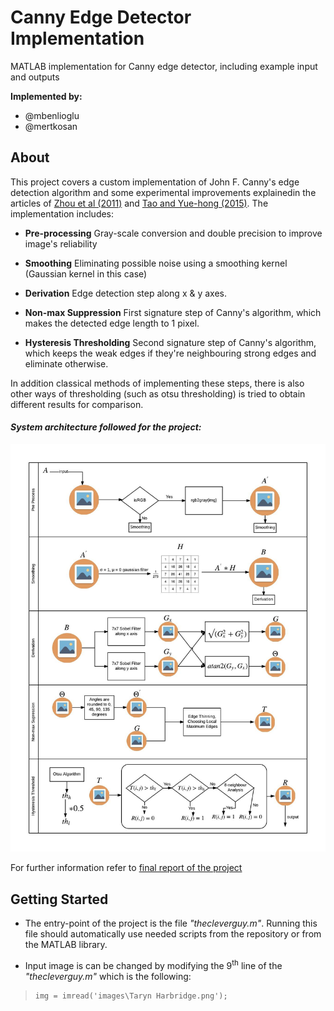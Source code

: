 # Canny Edge Detector Implementation

MATLAB implementation for Canny edge detector, including example input and outputs

**Implemented by:**

* @mbenlioglu
* @mertkosan

## About

This project covers a custom implementation of John F. Canny's edge detection algorithm and some experimental improvements
explainedin the articles of [Zhou et al (2011)](/docs/articles/An_Improved_Canny_Algorithm_for_Edge_Detection.pdf) and
[Tao and Yue-hong (2015)](/docs/articles/Improvement_and_Implementation_for_Canny_Edge_Detection.pdf). The implementation includes:

* **Pre-processing**
    Gray-scale conversion and double precision to improve image's reliability
    
* **Smoothing**
    Eliminating possible noise using a smoothing kernel (Gaussian kernel in this case)

* **Derivation**
    Edge detection step along x & y axes.

* **Non-max Suppression**
    First signature step of Canny's algorithm, which makes the detected edge length to 1 pixel.

* **Hysteresis Thresholding**
	Second signature step of Canny's algorithm, which keeps the weak edges if they're neighbouring strong edges and eliminate
	otherwise.

In addition classical methods of implementing these steps, there is also other ways of thresholding (such as otsu thresholding)
is tried to obtain different results for comparison.

#### _System architecture followed for the project:_
![System Architecture Img](/docs/img/SysArch.png)

For further information refer to [final report of the project](/docs/report/FinalReport.pdf)

## Getting Started

* The entry-point of the project is the file _"thecleverguy.m"_. Running this file should automatically use needed scripts from
the repository or from the MATLAB library.
 
* Input image is can be changed by modifying the 9<sup>th</sup> line of the _"thecleverguy.m"_ which is the following:
 > ```x-octave
 > img = imread('images\Taryn Harbridge.png');
 > ```
